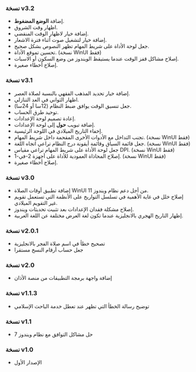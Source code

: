 ﻿### نسخة v3.2

- إضافة **الوضع المضغوط**.
- اظهار وقت الشروق.
- إضافة خيار لاظهار الوقت المنقضي.
- إضافة خيار لتشغيل صوت أثناء فترة الاشعار.
- جعل لوحة الأداة على شريط المهام تظهر النصوص بشكل صحيح.
- تحسين تموقع الأداة. (نسخة WinUI فقط)
- إصلاح مشاكل قفز الوقت عندما يستيقظ الويندوز من وضع السكون أو الاسبات.
- إصلاح أخطاء صغيرة.

### نسخة v3.1

- إضافة خيار تحديد المذهب الفقهي بالنسبة لصلاة العصر.
- اظهار الثواني في العد التنازلي.
- جعل تنسيق الوقت يوافق ضبط النظام (12سا أو 24سا).
- توحيد طرق الحساب.
- إعادة تصميم لوحة الإعدادات.
- إضافة تبويب **حول** إلى لوحة الإعدادات.
- إخفاء التاريخ الميلادي في اللوحة الرئيسية.
- تجنب التداخل مع الأدوات الأخرى المقحمة داخل شريط المهام. (نسخة WinUI فقط)
- جعل قائمة السياق وقائمة أيقونة درج النظام تراعي اتجاه اللغة. (نسخة WinUI فقط)
- جعل لوحة الأداة على شريط المهام تراعي مقياس DPI. (نسخة WinUI فقط)
- إصلاح المحاذاة العمودية للأداة على أجهزة 2-في-1. (نسخة WinUI فقط)
- إصلاح أخطاء صغيرة.

### نسخة v3.0

- إضافة تطبيق أوقات الصلاة WinUI من أجل دعم نظام ويندوز 11.
- إصلاح خلل في غاية الأهمية في تسلسل التواريخ على الأنظمة التي تستعمل تقويم غير التقويم الميلادي.
- إصلاح مشكلة فقدان الإعدادات بعد تثبيت تحديثات ويندوز.
- إظهار التاريخ الهجري بالانجليزية عندما تكون لغة العرض مختلفة عن اللغة العربية.

### نسخة v2.0.1

- تصحيح خطأ في اسم صلاة الفجر بالانجليزية
- جعل حساب أرقام النسخ مستقرا

### نسخة v2.0

- إضافة واجهة برمجة التطبيقات من منصة الأذان

### نسخة v1.1.3

- توضيح رسالة الخطأ التي تظهر عند تعطل خدمة الباحث الإسلامي

### نسخة v1.1

- حل مشاكل التوافق مع نظام ويندوز 7

### نسخة v1.0

- الإصدار الأول